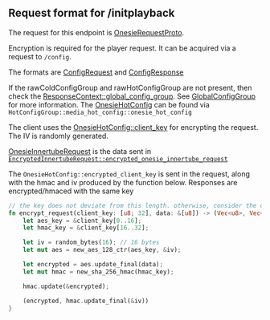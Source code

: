## Request format for /initplayback

The request for this endpoint is [OnesieRequestProto](../protos/video_streaming/onesie_request_proto.proto).

Encryption is required for the player request. It can be acquired via a request to `/config`.

The formats are [ConfigRequest](../protos/youtube/api/innertube/config_request.proto) and [ConfigResponse](../protos/youtube/api/innertube/config_response.proto)

If the rawColdConfigGroup and rawHotConfigGroup are not present, then check the [ResponseContext::global_config_group](../protos/youtube/api/innertube/response_context.proto#L34). See [GlobalConfigGroup](../protos/youtube/api/innertube/global_config_group.proto) for more information. The [OnesieHotConfig](../protos/youtube/api/innertube/onesie_hot_config.proto) can be found via `HotConfigGroup::media_hot_config::onesie_hot_config`

The client uses the [OnesieHotConfig::client_key](../protos/youtube/api/innertube/onesie_hot_config.proto#L16) for encrypting the request. The IV is randomly generated.

[OnesieInnertubeRequest](../protos/youtube/api/innertube/onesie_innertube_request.proto) is the data sent in [`EncryptedInnertubeRequest::encrypted_onesie_innertube_request`](../protos/youtube/api/innertube/encrypted_innertube_request.proto#L22)

The `OnesieHotConfig::encrypted_client_key` is sent in the request, along with the hmac and iv produced by the function below. Responses are encrypted/hmaced with the same key

```rust
// the key does not deviate from this length. otherwise, consider the config response invalid
fn encrypt_request(client_key: [u8; 32], data: &[u8]) -> (Vec<u8>, Vec<u8>) {
	let aes_key = &client_key[0..16];
	let hmac_key = &client_key[16..32];

	let iv = random_bytes(16); // 16 bytes
	let mut aes = new_aes_128_ctr(aes_key, &iv);

	let encrypted = aes.update_final(data);
	let mut hmac = new_sha_256_hmac(hmac_key);

	hmac.update(&encrypted);

	(encrypted, hmac.update_final(&iv))
}
```

